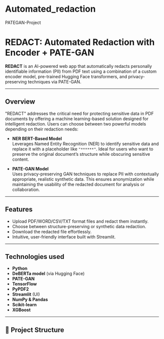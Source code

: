 # Automated_redaction
PATEGAN-Project

# REDACT: Automated Redaction with Encoder + PATE-GAN

**REDACT** is an AI-powered web app that automatically redacts personally identifiable information (PII) from PDF text using a combination of a custom encoder model, pre-trained Hugging Face transformers, and privacy-preserving techniques via PATE-GAN.

---

## Overview

"REDACT" addresses the critical need for protecting sensitive data in PDF documents by offering a machine learning-based solution designed for intelligent redaction. Users can choose between two powerful models depending on their redaction needs:

- **NER BERT-Based Model**  
  Leverages Named Entity Recognition (NER) to identify sensitive data and replace it with a placeholder like `"******"`. Ideal for users who want to preserve the original document’s structure while obscuring sensitive content.

- **PATE-GAN Model**  
  Uses privacy-preserving GAN techniques to replace PII with contextually appropriate, realistic synthetic data. This ensures anonymization while maintaining the usability of the redacted document for analysis or collaboration.

---

## Features

- Upload PDF/WORD/CSV/TXT format files and redact them instantly.
- Choose between structure-preserving or synthetic data redaction.
- Download the redacted file effortlessly.
- Intuitive, user-friendly interface built with Streamlit.

---

## Technologies used

- **Python**
- **DeBERTa model** (via Hugging Face)
- **PATE-GAN**
- **TensorFlow**
- **PyPDF2**
- **Streamlit** (UI)
- **NumPy & Pandas**
- **Scikit-learn**
- **XGBoost**

---

## 📁 Project Structure

